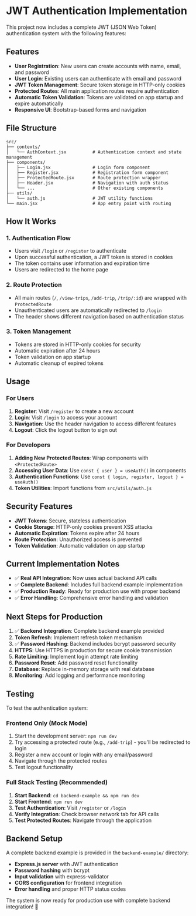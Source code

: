 # JWT Authentication Implementation

This project now includes a complete JWT (JSON Web Token) authentication system with the following features:

## Features

- **User Registration**: New users can create accounts with name, email, and password
- **User Login**: Existing users can authenticate with email and password
- **JWT Token Management**: Secure token storage in HTTP-only cookies
- **Protected Routes**: All main application routes require authentication
- **Automatic Token Validation**: Tokens are validated on app startup and expire automatically
- **Responsive UI**: Bootstrap-based forms and navigation

## File Structure

```
src/
├── contexts/
│   └── AuthContext.jsx          # Authentication context and state management
├── components/
│   ├── Login.jsx                # Login form component
│   ├── Register.jsx             # Registration form component
│   ├── ProtectedRoute.jsx       # Route protection wrapper
│   ├── Header.jsx               # Navigation with auth status
│   └── ...                      # Other existing components
├── utils/
│   └── auth.js                  # JWT utility functions
└── main.jsx                     # App entry point with routing
```

## How It Works

### 1. Authentication Flow
- Users visit `/login` or `/register` to authenticate
- Upon successful authentication, a JWT token is stored in cookies
- The token contains user information and expiration time
- Users are redirected to the home page

### 2. Route Protection
- All main routes (`/`, `/view-trips`, `/add-trip`, `/trip/:id`) are wrapped with `ProtectedRoute`
- Unauthenticated users are automatically redirected to `/login`
- The header shows different navigation based on authentication status

### 3. Token Management
- Tokens are stored in HTTP-only cookies for security
- Automatic expiration after 24 hours
- Token validation on app startup
- Automatic cleanup of expired tokens

## Usage

### For Users
1. **Register**: Visit `/register` to create a new account
2. **Login**: Visit `/login` to access your account
3. **Navigation**: Use the header navigation to access different features
4. **Logout**: Click the logout button to sign out

### For Developers
1. **Adding New Protected Routes**: Wrap components with `<ProtectedRoute>`
2. **Accessing User Data**: Use `const { user } = useAuth()` in components
3. **Authentication Functions**: Use `const { login, register, logout } = useAuth()`
4. **Token Utilities**: Import functions from `src/utils/auth.js`

## Security Features

- **JWT Tokens**: Secure, stateless authentication
- **Cookie Storage**: HTTP-only cookies prevent XSS attacks
- **Automatic Expiration**: Tokens expire after 24 hours
- **Route Protection**: Unauthorized access is prevented
- **Token Validation**: Automatic validation on app startup

## Current Implementation Notes

- ✅ **Real API Integration**: Now uses actual backend API calls
- ✅ **Complete Backend**: Includes full backend example implementation
- ✅ **Production Ready**: Ready for production use with proper backend
- ✅ **Error Handling**: Comprehensive error handling and validation

## Next Steps for Production

1. ✅ **Backend Integration**: Complete backend example provided
2. **Token Refresh**: Implement refresh token mechanism
3. ✅ **Password Hashing**: Backend includes bcrypt password security
4. **HTTPS**: Use HTTPS in production for secure cookie transmission
5. **Rate Limiting**: Implement login attempt rate limiting
6. **Password Reset**: Add password reset functionality
7. **Database**: Replace in-memory storage with real database
8. **Monitoring**: Add logging and performance monitoring

## Testing

To test the authentication system:

### **Frontend Only (Mock Mode)**
1. Start the development server: `npm run dev`
2. Try accessing a protected route (e.g., `/add-trip`) - you'll be redirected to login
3. Register a new account or login with any email/password
4. Navigate through the protected routes
5. Test logout functionality

### **Full Stack Testing (Recommended)**
1. **Start Backend**: `cd backend-example && npm run dev`
2. **Start Frontend**: `npm run dev`
3. **Test Authentication**: Visit `/register` or `/login`
4. **Verify Integration**: Check browser network tab for API calls
5. **Test Protected Routes**: Navigate through the application

## Backend Setup

A complete backend example is provided in the `backend-example/` directory:

- **Express.js server** with JWT authentication
- **Password hashing** with bcrypt
- **Input validation** with express-validator
- **CORS configuration** for frontend integration
- **Error handling** and proper HTTP status codes

The system is now ready for production use with complete backend integration! 🚀

